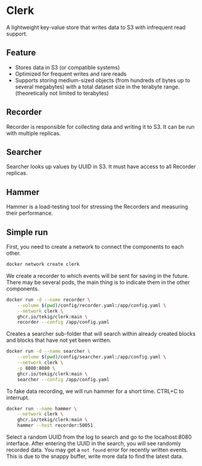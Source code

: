 # Clerk
A lightweight key-value store that writes data to S3 with infrequent read support.

## Feature
- Stores data in S3 (or compatible systems)
- Optimized for frequent writes and rare reads
- Supports storing medium-sized objects (from hundreds of bytes up to several megabytes) with a total dataset size in the terabyte range. (theoretically not limited to terabytes)

## Recorder
Recorder is responsible for collecting data and writing it to S3. It can be run with multiple replicas.

## Searcher
Searcher looks up values by UUID in S3. It must have access to all Recorder replicas.

## Hammer
Hammer is a load-testing tool for stressing the Recorders and measuring their performance.

## Simple run
First, you need to create a network to connect the components to each other.
```bash
docker network create clerk
```

We create a recorder to which events will be sent for saving in the future. There may be several pods, the main thing is to indicate them in the other components.
```bash
docker run -d --name recorder \
    --volume $(pwd)/config/recorder.yaml:/app/config.yaml \
    --network clerk \
    ghcr.io/tekig/clerk:main \
    recorder --config /app/config.yaml
```

Creates a searcher sub-folder that will search within already created blocks and blocks that have not yet been written.
```bash
docker run -d --name searcher \
    --volume $(pwd)/config/searcher.yaml:/app/config.yaml \
    --network clerk \
    -p 8080:8080 \
    ghcr.io/tekig/clerk:main \
    searcher --config /app/config.yaml
```

To fake data recording, we will run hammer for a short time. CTRL+C to interrupt.
```bash
docker run --name hammer \
    --network clerk \
    ghcr.io/tekig/clerk:main \
    hammer --host recorder:50051
```

Select a random UUID from the log to search and go to the localhost:8080 interface. After entering the UUID in the search, you will see randomly recorded data. You may get a `not found` error for recently written events. This is due to the snappy buffer, write more data to find the latest data.
